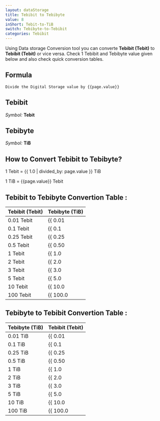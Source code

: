 ```yaml
---
layout: dataStorage
title: Tebibit to Tebibyte
value: 8
inShort: Tebit-to-TiB
switch: Tebibyte-to-Tebibit
categories: Tebibit
---
```


Using Data storage Conversion tool you can converte **Tebibit (Tebit)** to **Tebibit (Tebit)** or vice versa. Check 1 Tebibit and Tebibyte value given below and also check quick conversion tables.

## Formula
`Divide the Digital Storage value by {{page.value}}`

## Tebibit
*Symbol:* **Tebit**

## Tebibyte
*Symbol:* **TiB**

## How to Convert Tebibit to Tebibyte?

1 Tebit = {{ 1.0 | divided_by: page.value }} TiB

1 TiB = {{page.value}} Tebit


## Tebibit to Tebibyte Convertion Table :

| Tebibit (Tebit) | Tebibyte (TiB) |
| ---- | ---- |
| 0.01 Tebit | {{ 0.01 | divided_by: page.value }} TiB |
| 0.1 Tebit | {{ 0.1 | divided_by: page.value }} TiB |
| 0.25 Tebit | {{ 0.25 | divided_by: page.value }} TiB |
| 0.5 Tebit | {{ 0.50 | divided_by: page.value }} TiB |
| 1 Tebit | {{ 1.0 | divided_by: page.value }} TiB |
| 2 Tebit | {{ 2.0 | divided_by: page.value }} TiB |
| 3 Tebit | {{ 3.0 | divided_by: page.value }} TiB |
| 5 Tebit | {{ 5.0 | divided_by: page.value }} TiB |
| 10 Tebit | {{ 10.0 | divided_by: page.value }} TiB |
| 100 Tebit | {{ 100.0 | divided_by: page.value }} TiB |

## Tebibyte to Tebibit Convertion Table :

| Tebibyte (TiB) | Tebibit (Tebit) |
| ---- | ---- |
| 0.01 TiB | {{ 0.01 | times: page.value }} Tebit |
| 0.1 TiB | {{ 0.1 | times: page.value }} Tebit |
| 0.25 TiB | {{ 0.25 | times: page.value }} Tebit |
| 0.5 TiB | {{ 0.50 | times: page.value }} Tebit |
| 1 TiB | {{ 1.0 | times: page.value }} Tebit |
| 2 TiB | {{ 2.0 | times: page.value }} Tebit |
| 3 TiB | {{ 3.0 | times: page.value }} Tebit |
| 5 TiB | {{ 5.0 | times: page.value }} Tebit |
| 10 TiB | {{ 10.0 | times: page.value }} Tebit |
| 100 TiB | {{ 100.0 | times: page.value }} Tebit |


<script>
document.getElementById('selectInput')[15].selected = true
document.getElementById('selectOutput')[17].selected = true
</script>
